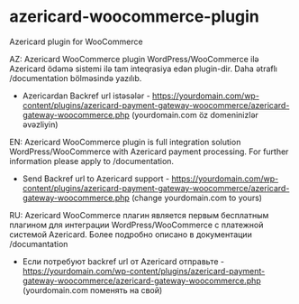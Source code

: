 # azericard-woocommerce-plugin
Azericard plugin for WooCommerce


AZ: Azericard WooCommerce plugin WordPress/WooCommerce ilə Azericard ödəmə sistemi ilə tam inteqrasiya edən plugin-dir. Daha ətraflı /documentation
bölməsində yazılıb.

* Azericardan Backref url istəsələr - https://yourdomain.com/wp-content/plugins/azericard-payment-gateway-woocommerce/azericard-gateway-woocommerce.php   (yourdomain.com öz domeninizlər əvəzliyin)


EN: Azericard WooCommerce plugin is full integration solution WordPress/WooCommerce with Azericard payment processing.
For further information please apply to /documentation.

* Send Backref url to Azericard support - https://yourdomain.com/wp-content/plugins/azericard-payment-gateway-woocommerce/azericard-gateway-woocommerce.php   (change yourdomain.com to yours)

RU: Azericard WooCommerce плагин является первым бесплатным плагином для интеграции WordPress/WooCommerce c платежной системой Azericard. 
Более подробно описано в документации /documantation

* Если потребуют backref url от Azericard отправьте - https://yourdomain.com/wp-content/plugins/azericard-payment-gateway-woocommerce/azericard-gateway-woocommerce.php   (yourdomain.com поменять на свой)
